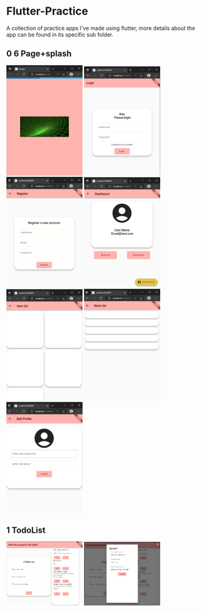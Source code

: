# Flutter-Practice

A collection of practice apps I've made using flutter, more details about the app can be found in its specific sub folder.


## 0 6 Page+splash

<p float="left">
  <img src="https://github.com/more-mr/Flutter-Practice/blob/master/0%206%20Page%2Bsplash/programImgs/programImg1.png" width="200"/>
  <img src="https://github.com/more-mr/Flutter-Practice/blob/master/0%206%20Page%2Bsplash/programImgs/programImg2.png" width="200"/>
  <img src="https://github.com/more-mr/Flutter-Practice/blob/master/0%206%20Page%2Bsplash/programImgs/programImg3.png" width="200"/>
  <img src="https://github.com/more-mr/Flutter-Practice/blob/master/0%206%20Page%2Bsplash/programImgs/programImg4.png" width="200"/>
  <img src="https://github.com/more-mr/Flutter-Practice/blob/master/0%206%20Page%2Bsplash/programImgs/programImg5.png" width="200"/>
  <img src="https://github.com/more-mr/Flutter-Practice/blob/master/0%206%20Page%2Bsplash/programImgs/programImg6.png" width="200"/>
  <img src="https://github.com/more-mr/Flutter-Practice/blob/master/0%206%20Page%2Bsplash/programImgs/programImg7.png" width="200"/>
</p>


## 1 TodoList

<p float="left">
  <img src="https://github.com/more-mr/Flutter-Practice/blob/master/1%20TodoList/programImgs/programImg1.png" width="200"/>
  <img src="https://github.com/more-mr/Flutter-Practice/blob/master/1%20TodoList/programImgs/programImg2.png" width="200"/> 
</p>
